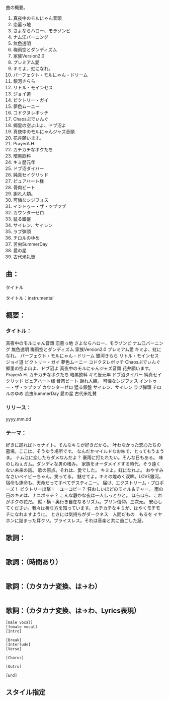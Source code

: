 曲の概要。
1. 真夜中のモルにゃん音頭
2. 恋墓っ地
3. さよならハロー、モラゾンビ
4. ナム江バーニング
5. 無色透明
6. 梅雨空とダンディズム
7. 家族Version2.0
8. プレミアム愛
9. キミよ、虹になれ。
10. パーフェクト・モルにゃん・ドリーム
11. 銀河きらら
12. リトル・モインセス
13. ジョイ道
14. ビクトリー・ガイ
15. 夢色ムーニー
16. コドクヌレボッチ
17. Chaosぷでぃんぐ
18. 郷里の空よ山よ、ドブ沼よ
19. 真夜中のモルにゃんジャズ音頭
20. 花弁願います。
21. PrayerA.H.
22. カチカチなボクたち
23. 暗黒飲料
24. キミ歴元年
25. ドブ沼ダイバー
26. 純真セイクリッド
27. ピュアハート様
28. 骨肉ビート
29. 謝れ人類。
30. 可憐なシジフォス
31. イントゥー・ザ・ツブツブ
32. カウンターゼロ
33. 猛る銀盤
34. サイレン、サイレン
35. ラブ弾頭
36. チロルのゆめ
37. 苦虫SummerDay
38. 愛の星
39. 古代米礼賛

## 曲：
タイトル

タイトル：instrumental

## 概要：
### タイトル：
真夜中のモルにゃん音頭
恋墓っ地
さよならハロー、モラゾンビ
ナム江バーニング
無色透明
梅雨空とダンディズム
家族Version2.0
プレミアム愛
キミよ、虹になれ。
パーフェクト・モルにゃん・ドリーム
銀河きらら
リトル・モインセス
ジョイ道
ビクトリー・ガイ
夢色ムーニー
コドクヌレボッチ
Chaosぷでぃんぐ
郷里の空よ山よ、ドブ沼よ
真夜中のモルにゃんジャズ音頭
花弁願います。
PrayerA.H.
カチカチなボクたち
暗黒飲料
キミ歴元年
ドブ沼ダイバー
純真セイクリッド
ピュアハート様
骨肉ビート
謝れ人類。
可憐なシジフォス
イントゥー・ザ・ツブツブ
カウンターゼロ
猛る銀盤
サイレン、サイレン
ラブ弾頭
チロルのゆめ
苦虫SummerDay
愛の星
古代米礼賛
### リリース：
yyyy.mm.dd
### テーマ：
好きに踊ればトゥナイト。そんなキミが好きだから。
叶わなかった恋心たちの墓場。ここは、そうゆう場所です。
なんだかマイルドなお味で、とってもうまうま。
ナム江に恋したらダメなんだよ？
豪雨に打たれたい。そんな日もある。
味のしねぇガム。ダンディな男の嗜み。
家族をオーダメイドする時代。そう遠くない未来の話。
歌の原点。それは、愛でした。
キミよ。虹になれよ。
おやすみなさいベイビーちゃん。笑ってる。
魅せてよ。キミの煌めく双眸。LOVE銀河。
宿命も運命も、天命だってすべてデスティニー。
届け、エクストリーム・プロポーズ！
ビクトリー出撃！　ユーコピー？
狂おしいほどのモイル＆チャー。
雨の日のキミは、ナニボッチ？
こんな静かな夜は一人しっとりと。
ほらほら、これがボクの花だ。
縦・横・奥行き自在なるリズム。プリン信仰。三次元。
安心してください。我々は祈り方を知っています。
カチカチなキミが、はやくモチモチになれますように。
ときには気持ちがダークネス　人間だもの　もるを
イヤホンに詰まった耳クソ。プライスレス。それは音楽と共に過ごした証。

## 歌詞：
```

```

## 歌詞：（時間あり）
```

```

## 歌詞：（カタカナ変換、は→わ）
```

```

## 歌詞：（カタカナ変換、は→わ、Lyrics表現）
```
[male vocal]
[female vocal]
[Intro]

[Break]
[Interlude]
[Verse]

[Chorus]

[Outro]

[End]
```

## スタイル指定
```

```

